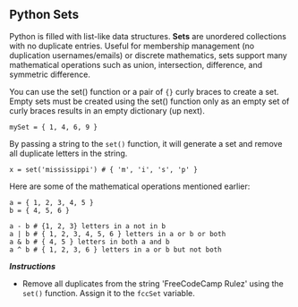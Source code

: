 ## Python Sets

Python is filled with list-like data structures. **Sets** are unordered collections with no duplicate entries. Useful for membership management (no duplication usernames/emails) or discrete mathematics, sets support many mathematical operations such as union, intersection, difference, and symmetric difference.

You can use the set() function or a pair of `{}` curly braces to create a set. Empty sets must be created using the set() function only as an empty set of curly braces results in an empty dictionary (up next).

`mySet = { 1, 4, 6, 9 }`

By passing a string to the `set()` function, it will generate a set and remove all duplicate letters in the string.

`x = set('mississippi') # { 'm', 'i', 's', 'p' }`

Here are some of the mathematical operations mentioned earlier:
```
a = { 1, 2, 3, 4, 5 }
b = { 4, 5, 6 }

a - b # {1, 2, 3} letters in a not in b
a | b # { 1, 2, 3, 4, 5, 6 } letters in a or b or both
a & b # { 4, 5 } letters in both a and b
a ^ b # { 1, 2, 3, 6 } letters in a or b but not both
```

**_Instructions_**
- Remove all duplicates from the string 'FreeCodeCamp Rulez' using the `set()` function. Assign it to the `fccSet` variable.
